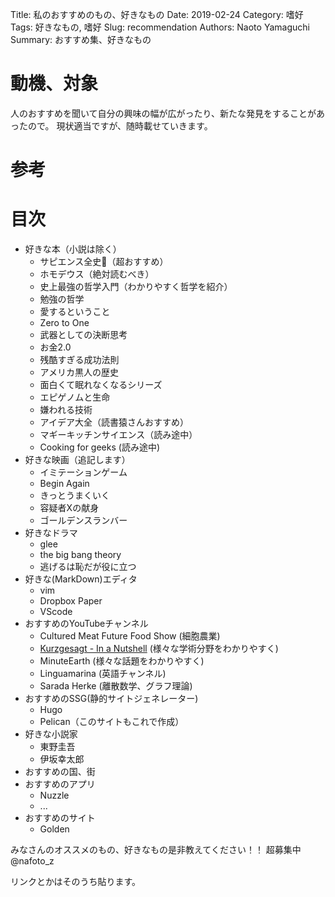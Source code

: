Title: 私のおすすめのもの、好きなもの
Date: 2019-02-24
Category: 嗜好
Tags: 好きなもの, 嗜好
Slug: recommendation
Authors: Naoto Yamaguchi
Summary: おすすめ集、好きなもの


# 動機、対象
人のおすすめを聞いて自分の興味の幅が広がったり、新たな発見をすることがあったので。
現状適当ですが、随時載せていきます。

# 参考

# 目次

* 好きな本（小説は除く）
    * サピエンス全史（超おすすめ）
    * ホモデウス（絶対読むべき）
    * 史上最強の哲学入門（わかりやすく哲学を紹介）
    * 勉強の哲学
    * 愛するということ
    * Zero to One
    * 武器としての決断思考
    * お金2.0
    * 残酷すぎる成功法則
    * アメリカ黒人の歴史
    * 面白くて眠れなくなるシリーズ
    * エピゲノムと生命
    * 嫌われる技術
    * アイデア大全（読書猿さんおすすめ）
    * マギーキッチンサイエンス（読み途中）
    * Cooking for geeks (読み途中)
* 好きな映画（追記します）
    * イミテーションゲーム
    * Begin Again
    * きっとうまくいく
    * 容疑者Xの献身
    * ゴールデンスランバー
* 好きなドラマ
    * glee
    * the big bang theory
    * 逃げるは恥だが役に立つ
* 好きな(MarkDown)エディタ
    * vim
    * Dropbox Paper
    * VScode
* おすすめのYouTubeチャンネル
    * Cultured Meat Future Food Show (細胞農業)
    * [Kurzgesagt - In a Nutshell](https://www.youtube.com/user/Kurzgesagt) (様々な学術分野をわかりやすく)
    * MinuteEarth (様々な話題をわかりやすく)
    * Linguamarina (英語チャンネル)
    * Sarada Herke (離散数学、グラフ理論)
* おすすめのSSG(静的サイトジェネレーター)
    * Hugo
    * Pelican（このサイトもこれで作成）
* 好きな小説家
    * 東野圭吾
    * 伊坂幸太郎
* おすすめの国、街
* おすすめのアプリ
    * Nuzzle
    * ...
* おすすめのサイト
    * Golden

みなさんのオススメのもの、好きなもの是非教えてください！！
超募集中@nafoto_z

リンクとかはそのうち貼ります。